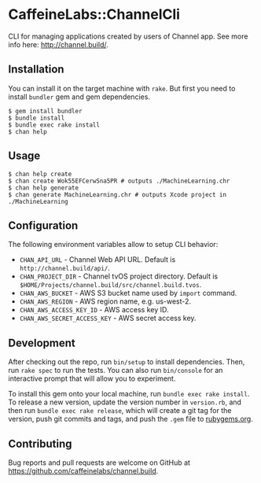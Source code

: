 # CaffeineLabs::ChannelCli

CLI for managing applications created by users of Channel app. See more info here: http://channel.build/.

## Installation

You can install it on the target machine with `rake`. But first you need to install `bundler` gem
and gem dependencies.

    $ gem install bundler
    $ bundle install
    $ bundle exec rake install
    $ chan help

## Usage

```shell
$ chan help create
$ chan create Wok55EFCerwSna5PR # outputs ./MachineLearning.chr
$ chan help generate
$ chan generate MachineLearning.chr # outputs Xcode project in ./MachineLearning
```

## Configuration

The following environment variables allow to setup CLI behavior:
- `CHAN_API_URL` - Channel Web API URL. Default is `http://channel.build/api/`.
- `CHAN_PROJECT_DIR` - Channel tvOS project directory. Default is `$HOME/Projects/channel.build/src/channel.build.tvos`.
- `CHAN_AWS_BUCKET` - AWS S3 bucket name used by `import` command.
- `CHAN_AWS_REGION` - AWS region name, e.g. us-west-2.
- `CHAN_AWS_ACCESS_KEY_ID` - AWS access key ID.
- `CHAN_AWS_SECRET_ACCESS_KEY` - AWS secret access key.

## Development

After checking out the repo, run `bin/setup` to install dependencies. Then, run `rake spec` to run the tests. You can also run `bin/console` for an interactive prompt that will allow you to experiment.

To install this gem onto your local machine, run `bundle exec rake install`. To release a new version, update the version number in `version.rb`, and then run `bundle exec rake release`, which will create a git tag for the version, push git commits and tags, and push the `.gem` file to [rubygems.org](https://rubygems.org).

## Contributing

Bug reports and pull requests are welcome on GitHub at https://github.com/caffeinelabs/channel.build.
